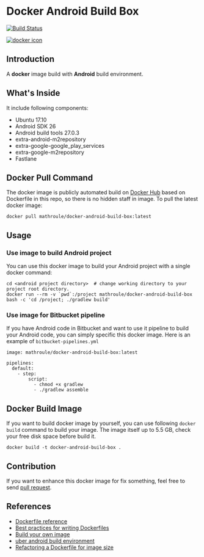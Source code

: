 # Docker Android Build Box


[![Build Status](https://travis-ci.org/mathroule/docker-android-build-box.svg?branch=master)](https://travis-ci.org/mathroule/docker-android-build-box)

[![docker icon](http://dockeri.co/image/mathroule/docker-android-build-box)](https://hub.docker.com/r/mathroule/docker-android-build-box/)


## Introduction

A **docker** image build with **Android** build environment.


## What's Inside

It include following components:

* Ubuntu 17.10
* Android SDK 26
* Android build tools 27.0.3
* extra-android-m2repository
* extra-google-google\_play\_services
* extra-google-m2repository
* Fastlane


## Docker Pull Command

The docker image is publicly automated build on [Docker Hub](https://hub.docker.com/r/mathroule/docker-android-build-box/) based on Dockerfile in this repo, so there is no hidden staff in image. To pull the latest docker image:

    docker pull mathroule/docker-android-build-box:latest


## Usage

### Use image to build Android project

You can use this docker image to build your Android project with a single docker command:

    cd <android project directory>  # change working directory to your project root directory.
    docker run --rm -v `pwd`:/project mathroule/docker-android-build-box bash -c 'cd /project; ./gradlew build'



### Use image for Bitbucket pipeline

If you have Android code in Bitbucket and want to use it pipeline to build your Android code, you can simply specific this docker image.
Here is an example of `bitbucket-pipelines.yml`

    image: mathroule/docker-android-build-box:latest

    pipelines:
      default:
        - step:
            script:
              - chmod +x gradlew
              - ./gradlew assemble


## Docker Build Image

If you want to build docker image by yourself, you can use following `docker build` command to build your image.
The image itself up to 5.5 GB, check your free disk space before build it.

    docker build -t docker-android-build-box .


## Contribution

If you want to enhance this docker image for fix something, feel free to send [pull request](https://github.com/mathroule/docker-android-build-box/pull/new/master).


## References

* [Dockerfile reference](https://docs.docker.com/engine/reference/builder/)
* [Best practices for writing Dockerfiles](https://docs.docker.com/engine/userguide/eng-image/dockerfile_best-practices/)
* [Build your own image](https://docs.docker.com/engine/getstarted/step_four/)
* [uber android build environment](https://hub.docker.com/r/uber/android-build-environment/)
* [Refactoring a Dockerfile for image size](https://blog.replicated.com/2016/02/05/refactoring-a-dockerfile-for-image-size/)
